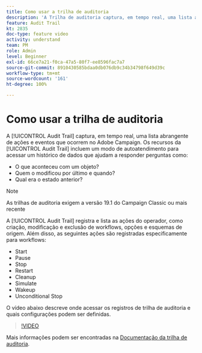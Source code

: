 ```yaml
---
title: Como usar a trilha de auditoria
description: 'A Trilha de auditoria captura, em tempo real, uma lista abrangente de ações e eventos que ocorrem no Adobe Campaign. '
feature: Audit Trail
kt: 2835
doc-type: feature video
activity: understand
team: PM
role: Admin
level: Beginner
exl-id: 66ce7a21-f0ca-47a5-80f7-ee8596fac7a7
source-git-commit: 8910430585bdaa0db076db9c34b34798f649d39c
workflow-type: tm+mt
source-wordcount: '161'
ht-degree: 100%

---
```


# Como usar a trilha de auditoria

A [!UICONTROL Audit Trail] captura, em tempo real, uma lista abrangente de ações e eventos que ocorrem no Adobe Campaign. Os recursos da [!UICONTROL Audit Trail] incluem um modo de autoatendimento para acessar um histórico de dados que ajudam a responder perguntas como:

* O que aconteceu com um objeto?
* Quem o modificou por último e quando?
* Qual era o estado anterior?

>[!NOTE]
>
>As trilhas de auditoria exigem a versão 19.1 do Campaign Classic ou mais recente

A [!UICONTROL Audit Trail] registra e lista as ações do operador, como criação, modificação e exclusão de workflows, opções e esquemas de origem. Além disso, as seguintes ações são registradas especificamente para workflows:

* Start
* Pause
* Stop
* Restart
* Cleanup
* Simulate
* Wakeup
* Unconditional Stop

O vídeo abaixo descreve onde acessar os registros de trilha de auditoria e quais configurações podem ser definidas.

>[!VIDEO](https://video.tv.adobe.com/v/27425?quality=12)

Mais informações podem ser encontradas na [Documentação da trilha de auditoria](https://experienceleague.adobe.com/docs/campaign-classic/using/monitoring-campaign-classic/production-procedures/audit-trail.html?lang=pt-BR).
